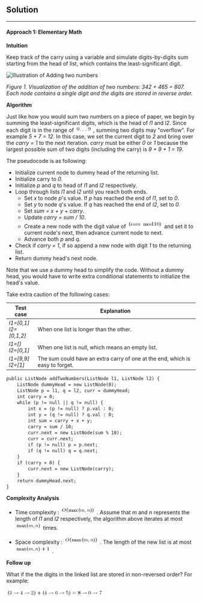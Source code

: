 ## Solution
---
#### Approach 1: Elementary Math

**Intuition**

Keep track of the carry using a variable and simulate digits-by-digits sum starting from the head of list, which contains the least-significant digit.

![Illustration of Adding two numbers](https://leetcode.com/problems//Figures/2_add_two_numbers.svg)


*Figure 1. Visualization of the addition of two numbers: *342 + 465 = 807*.  
Each node contains a single digit and the digits are stored in reverse order.*


**Algorithm**

Just like how you would sum two numbers on a piece of paper, we begin by summing the least-significant digits, which is the head of *l1* and *l2*. Since each digit is in the range of ![0\ldots9 ](./p__0_ldots_9_.png) , summing two digits may "overflow". For example *5 + 7 = 12*. In this case, we set the current digit to *2* and bring over the *carry = 1* to the next iteration. *carry* must be either *0* or *1* because the largest possible sum of two digits (including the carry) is *9 + 9 + 1 = 19*.

The pseudocode is as following:

* Initialize current node to dummy head of the returning list.
* Initialize carry to *0*.
* Initialize *p* and *q* to head of *l1* and *l2* respectively.
* Loop through lists *l1* and *l2* until you reach both ends.
    * Set *x* to node *p*'s value. If *p* has reached the end of *l1*, set to *0*.
    * Set *y* to node *q*'s value. If *q* has reached the end of *l2*, set to *0*.
    * Set *sum = x + y + carry*.
    * Update *carry = sum / 10*.
    * Create a new node with the digit value of ![(sum\bmod10) ](./p___sum_bmod_10__.png)  and set it to current node's next, then advance current node to next.
    * Advance both *p* and *q*.
* Check if *carry = 1*, if so append a new node with digit *1* to the returning list.
* Return dummy head's next node.

Note that we use a dummy head to simplify the code. Without a dummy head, you would have to write extra conditional statements to initialize the head's value.

Take extra caution of the following cases:

| Test case | Explanation |
| ------------- | ---------------- |
| *l1=[0,1]*<br>*l2=[0,1,2]* | When one list is longer than the other. |
| *l1=[]*<br>*l2=[0,1]* | When one list is null, which means an empty list. |
| *l1=[9,9]*<br>*l2=[1]* | The sum could have an extra carry of one at the end, which is easy to forget. |

```
public ListNode addTwoNumbers(ListNode l1, ListNode l2) {
    ListNode dummyHead = new ListNode(0);
    ListNode p = l1, q = l2, curr = dummyHead;
    int carry = 0;
    while (p != null || q != null) {
        int x = (p != null) ? p.val : 0;
        int y = (q != null) ? q.val : 0;
        int sum = carry + x + y;
        carry = sum / 10;
        curr.next = new ListNode(sum % 10);
        curr = curr.next;
        if (p != null) p = p.next;
        if (q != null) q = q.next;
    }
    if (carry > 0) {
        curr.next = new ListNode(carry);
    }
    return dummyHead.next;
}
```

**Complexity Analysis**

* Time complexity : ![O(\max(m,n)) ](./p__O_max_m,_n___.png) . Assume that *m* and *n* represents the length of *l1* and *l2* respectively, the algorithm above iterates at most ![\max(m,n) ](./p__max_m,_n__.png)  times.

* Space complexity : ![O(\max(m,n)) ](./p__O_max_m,_n___.png) . The length of the new list is at most ![\max(m,n)+1 ](./p__max_m,n__+_1_.png) .

**Follow up**

What if the the digits in the linked list are stored in non-reversed order? For example:

![(3\to4\to2)+(4\to6\to5)=8\to0\to7 ](./p____3_to_4_to_2__+__4_to_6_to_5__=_8_to_0_to_7__.png) 